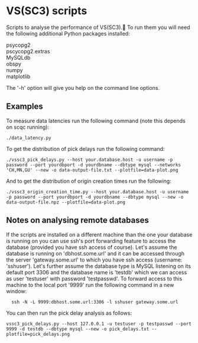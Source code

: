 # VS(SC3) scripts

Scripts to analyse the performance of VS(SC3). To run them you will need the following
additional Python packages installed:

psycopg2  
pscycopg2.extras  
MySQLdb  
obspy  
numpy  
matplotlib  

The '-h' option will give you help on the command line options.

## Examples

To measure data latencies run the following command (note this depends on scqc running):

    ./data_latency.py

To get the distribution of pick delays run the following command:

    ./vssc3_pick_delays.py --host your.database.host -u username -p password --port yourdbport -d yourdbname --dbtype mysql --networks 'CH,MN,GU' --new -o data-output-file.txt --plotfile=data-plot.png

And to get the distribution of origin creation times run the following:

    ./vssc3_origin_creation_time.py --host your.database.host -u username -p password --port yourdbport -d yourdbname --dbtype mysql --new -o data-output-file.npz --plotfile=data-plot.png

## Notes on analysing remote databases
If the scripts are installed on a different machine than the one your database is
running on you can use ssh's port forwarding feature to access the database
(provided you have ssh access of course). Let's assume the database is running
on 'dbhost.some.url' and it can be accessed through the server 'gateway.some.url'
to which you have ssh access (username: 'sshuser'). Let's further assume the
database type is MySQL listening on its default port 3306 and the database name is 'testdb' which we can access as user 'testuser' with password 'testpasswd'. To forward access to
this machine to the local port '9999' run the following command in a new window:

      ssh -N -L 9999:dbhost.some.url:3306 -l sshuser gateway.some.url

You can then run the pick delay analysis as follows:

    vssc3_pick_delays.py --host 127.0.0.1 -u testuser -p testpasswd --port 9999 -d testdb --dbtype mysql --new -o pick_delays.txt --plotfile=pick_delays.png
